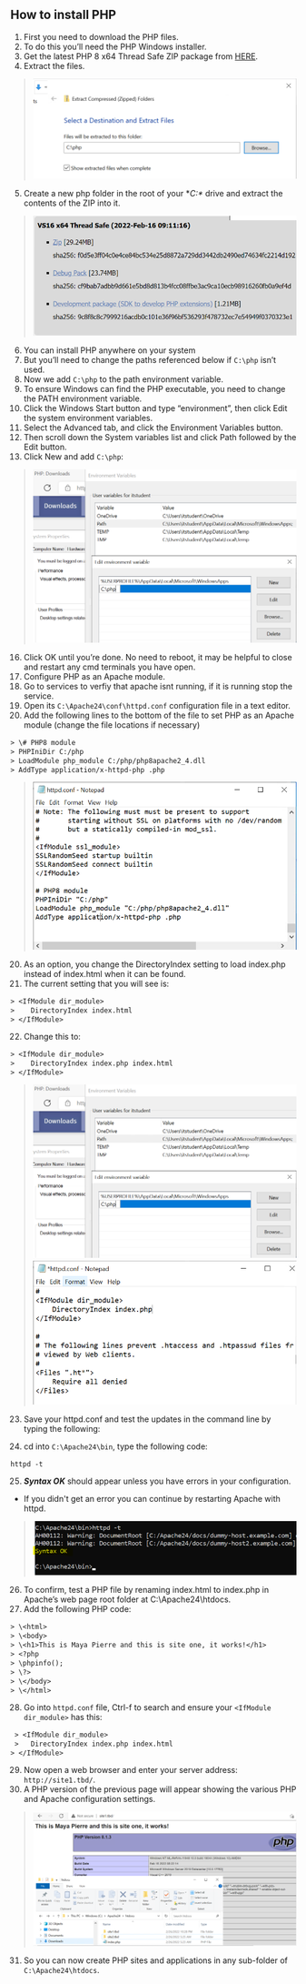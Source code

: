 
## How to install PHP
1. First you need to download the PHP files.  
2. To do this you’ll need the PHP Windows installer. 
3. Get the latest PHP 8 x64 Thread Safe ZIP package from [HERE](https://www.php.net/downloads.php).    
4. Extract the files.  
> ![](https://github.com/mayannamarie/WebServerProject1/blob/main/screenshots/phpextract.PNG)  
5. Create a new php folder in the root of your **C:\** drive and extract the contents of the ZIP into it.  
> ![](https://github.com/mayannamarie/WebServerProject1/blob/main/screenshots/phpdownload.PNG)  
6. You can install PHP anywhere on your system
7. But you’ll need to change the paths referenced below if `C:\php` isn’t used.  
10. Now we add `C:\php` to the path environment variable.  
11. To ensure Windows can find the PHP executable, you need to change the PATH environment variable.  
12. Click the Windows Start button and type “environment”, then click Edit the system environment variables.  
13. Select the Advanced tab, and click the Environment Variables button.  
14. Then scroll down the System variables list and click Path followed by the Edit button.  
15. Click New and add `C:\php`:  
> ![](https://github.com/mayannamarie/WebServerProject1/blob/main/screenshots/php1.PNG)  
16. Click OK until you’re done. No need to reboot, it may be helpful to close and restart any cmd terminals you have open.
17. Configure PHP as an Apache module.  
18. Go to services to verfiy that apache isnt running, if it is running stop the service.
19. Open its `C:\Apache24\conf\httpd.conf` configuration file in a text editor.
20. Add the following lines to the bottom of the file to set PHP as an Apache module (change the file locations if necessary)  
```
> \# PHP8 module  
> PHPIniDir C:/php  
> LoadModule php_module C:/php/php8apache2_4.dll
> AddType application/x-httpd-php .php  
```

> ![](https://github.com/mayannamarie/WebServerProject1/blob/main/screenshots/php2.PNG)  

20. As an option, you change the DirectoryIndex setting to load index.php instead of index.html when it can be found. 
21. The current setting that you will see is:  
```
> <IfModule dir_module>  
>    DirectoryIndex index.html  
> </IfModule>  
```
22. Change this to:
  
```
> <IfModule dir_module>  
>    DirectoryIndex index.php index.html  
> </IfModule>  
```

> ![](https://github.com/mayannamarie/WebServerProject1/blob/main/screenshots/php1.PNG)  
> ![php4](https://github.com/mayannamarie/WebServerProject1/blob/main/screenshots/php4.PNG)  

23. Save your httpd.conf and test the updates in the command line by typing the following:  

24. cd into `C:\Apache24\bin`, type the following code:  
```
httpd -t
```
25. ***Syntax OK*** should appear unless you have errors in your configuration.  
- If you didn't get an error you can continue by restarting Apache with httpd.  
> ![php6](https://github.com/mayannamarie/WebServerProject1/blob/main/screenshots/php6.PNG)  

26. To confirm, test a PHP file by renaming index.html to index.php in Apache’s web page root folder at C:\Apache24\htdocs.  
27. Add the following PHP code:  
```
> \<html>  
> \<body>  
> \<h1>This is Maya Pierre and this is site one, it works!</h1>  
> <?php  
> \phpinfo();  
> \?>  
> \</body>  
> \</html>  
```  

28. Go into `httpd.conf` file, Ctrl-f to search and ensure your `<IfModule dir_module>` has this:
```
 > <IfModule dir_module>
 >   DirectoryIndex index.php index.html
> </IfModule>
```

29. Now open a web browser and enter your server address: `http://site1.tbd/`.  
30. A PHP version of the previous page will appear showing the various PHP and Apache configuration settings.  
> ![](https://github.com/mayannamarie/WebServerProject1/blob/main/screenshots/site1-1.PNG)  
31. So you can now create PHP sites and applications in any sub-folder of `C:\Apache24\htdocs`.
